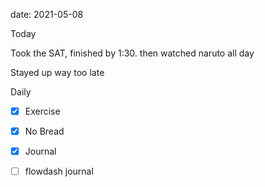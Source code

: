 date: 2021-05-08


Today

Took the SAT, finished by 1:30. then watched naruto all day

Stayed up way too late


Daily
- [x] Exercise
- [x] No Bread
- [x] Journal
- [ ] flowdash journal


